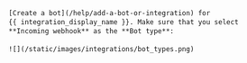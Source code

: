     [Create a bot](/help/add-a-bot-or-integration) for
    {{ integration_display_name }}. Make sure that you select
    **Incoming webhook** as the **Bot type**:

    ![](/static/images/integrations/bot_types.png)

